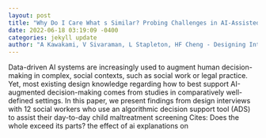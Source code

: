 ```yaml
--- 
layout: post 
title: "Why Do I Care What s Similar? Probing Challenges in AI-Assisted Child Welfare Decision-Making through Worker-AI Interface Design Concepts" 
date: 2022-06-18 03:19:09 -0400 
categories: jekyll update 
author: "A Kawakami, V Sivaraman, L Stapleton, HF Cheng - Designing Interactive , 2022" 
--- 
```

Data-driven AI systems are increasingly used to augment human decision-making in complex, social contexts, such as social work or legal practice. Yet, most existing design knowledge regarding how to best support AI-augmented decision-making comes from studies in comparatively well-defined settings. In this paper, we present findings from design interviews with 12 social workers who use an algorithmic decision support tool (ADS) to assist their day-to-day child maltreatment screening Cites: Does the whole exceed its parts? the effect of ai explanations on
